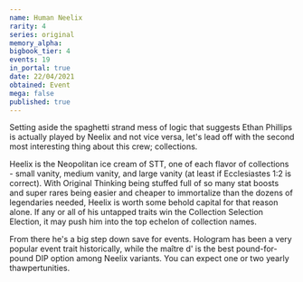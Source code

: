 ```yaml
---
name: Human Neelix
rarity: 4
series: original
memory_alpha:
bigbook_tier: 4
events: 19
in_portal: true
date: 22/04/2021
obtained: Event
mega: false
published: true
---
```


Setting aside the spaghetti strand mess of logic that suggests Ethan Phillips is actually played by Neelix and not vice versa, let's lead off with the second most interesting thing about this crew; collections.

Heelix is the Neopolitan ice cream of STT, one of each flavor of collections - small vanity, medium vanity, and large vanity (at least if Ecclesiastes 1:2 is correct). With Original Thinking being stuffed full of so many stat boosts and super rares being easier and cheaper to immortalize than the dozens of legendaries needed, Heelix is worth some behold capital for that reason alone. If any or all of his untapped traits win the Collection Selection Election, it may push him into the top echelon of collection names.

From there he's a big step down save for events. Hologram has been a very popular event trait historically, while the maître d' is the best pound-for-pound DIP option among Neelix variants. You can expect one or two yearly thawpertunities.
